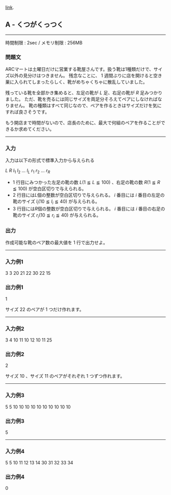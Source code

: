 [link](http://arc024.contest.atcoder.jp/tasks/arc024_1).

## A - くつがくっつく

----------

時間制限 : 2sec / メモリ制限 : 256MB

### 問題文

ARCマートは土曜日だけに営業する靴屋さんです。扱う靴は$1$種類だけで、サイズ以外の見分けはつきません。
残念なことに、 $1$ 週間ぶりに店を開けると空き巣に入られてしまったらしく、靴がめちゃくちゃに散乱していました。

残っている靴を全部かき集めると、左足の靴が $L$ 足、右足の靴が $R$ 足みつかりました。
ただ、靴を売るには同じサイズを両足分そろえてペアにしなければなりません。
靴の種類はすべて同じなので、ペアを作るときはサイズだけを気にすれば良さそうです。

もう開店まで時間がないので、店長のために、最大で何組のペアを作ることができるか求めてください。

----------

### 入力

入力は以下の形式で標準入力から与えられる

>
$L$ $R$
$l_1$ $l_2$ … $l_L$
$r_1$ $r_2$ … $r_R$


* $1$ 行目にみつかった左足の靴の数 $L (1 ≦ L ≦ 100)$ 、右足の靴の数 $R (1 ≦ R ≦ 100)$ が空白区切りで与えられる。
* $2$ 行目には$L$個の整数が空白区切りで与えられる。 $i$ 番目には $i$ 番目の左足の靴のサイズ $l_i (10 ≦ l_i ≦ 40)$ が与えられる。
* $3$ 行目には$R$個の整数が空白区切りで与えられる。 $i$ 番目には $i$ 番目の右足の靴のサイズ $r_i (10 ≦ r_i ≦ 40)$ が与えられる。

### 出力

作成可能な靴のペア数の最大値を $1$ 行で出力せよ。

----------

### 入力例1

>
3 3
20 21 22
30 22 15


### 出力例1

>
1


サイズ $22$ のペアが $1$ つだけ作れます。

----------

### 入力例2

>
3 4
10 11 10
12 10 11 25


### 出力例2

>
2


サイズ $10$ 、サイズ $11$ のペアがそれぞれ $1$ つずつ作れます。

----------

### 入力例3

>
5 5
10 10 10 10 10
10 10 10 10 10


### 出力例3

>
5


----------

### 入力例4

>
5 5
10 11 12 13 14
30 31 32 33 34


### 出力例4

>
0


